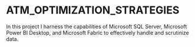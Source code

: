 # ATM_OPTIMIZATION_STRATEGIES
 In this project I harness the capabilities of Microsoft SQL Server, Microsoft Power BI Desktop, and Microsoft Fabric to effectively handle and scrutinize data.
